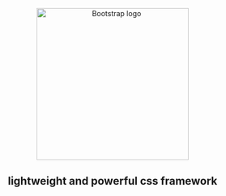 
<p align="center">
  <a href="https://strutly.co/umbala">
    <img src="https://raw.githubusercontent.com/strutly/umbala/main/img/logo.png" alt="Bootstrap logo" width="300">
  </a>
</p>
<h2 align="center">lightweight and powerful css framework</h2>


